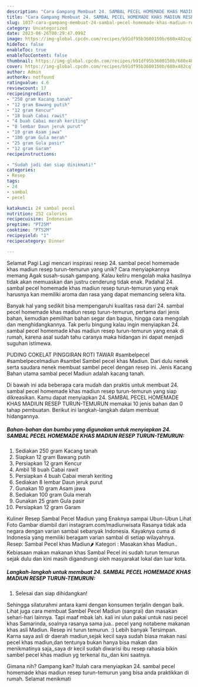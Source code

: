 ```yaml
---
description: "Cara Gampang Membuat 24. SAMBAL PECEL HOMEMADE KHAS MADIUN RESEP TURUN-TEMURUN yang Enak, Lezat"
title: "Cara Gampang Membuat 24. SAMBAL PECEL HOMEMADE KHAS MADIUN RESEP TURUN-TEMURUN yang Enak, Lezat"
slug: 1037-cara-gampang-membuat-24-sambal-pecel-homemade-khas-madiun-resep-turun-temurun-yang-enak-lezat
category: Uncategorized
date: 2023-06-26T00:29:47.099Z
image: https://img-global.cpcdn.com/recipes/b91df95b3600150b/680x482cq70/24-sambal-pecel-homemade-khas-madiun-resep-turun-temurun-foto-resep-utama.jpg
hideToc: false
enableToc: true
enableTocContent: false
thumbnail: https://img-global.cpcdn.com/recipes/b91df95b3600150b/680x482cq70/24-sambal-pecel-homemade-khas-madiun-resep-turun-temurun-foto-resep-utama.jpg
cover: https://img-global.cpcdn.com/recipes/b91df95b3600150b/680x482cq70/24-sambal-pecel-homemade-khas-madiun-resep-turun-temurun-foto-resep-utama.jpg
author: Admin
authorAv: notfound
ratingvalue: 4.6
reviewcount: 17
recipeingredient:
- "250 gram Kacang tanah"
- "12 gram Bawang putih"
- "12 gram Kencur"
- "18 buah Cabai rawit"
- "4 buah Cabai merah keriting"
- "8 lembar Daun jeruk purut"
- "10 gram Asam jawa"
- "100 gram Gula merah"
- "25 gram Gula pasir"
- "12 gram Garam"
recipeinstructions:

- "Sudah jadi dan siap dinikmati!"
categories:
- Resep
tags:
- 24
- sambal
- pecel

katakunci: 24 sambal pecel 
nutrition: 252 calories
recipecuisine: Indonesian
preptime: "PT25M"
cooktime: "PT52M"
recipeyield: "1"
recipecategory: Dinner

---
```



Selamat Pagi Lagi mencari inspirasi resep 24. sambal pecel homemade khas madiun resep turun-temurun yang unik? Cara menyiapkannya memang Agak susah-susah gampang. Kalau keliru mengolah maka hasilnya tidak akan memuaskan dan justru cenderung tidak enak. Padahal 24. sambal pecel homemade khas madiun resep turun-temurun yang enak harusnya kan memiliki aroma dan rasa yang dapat memancing selera kita.


Banyak hal yang sedikit bisa mempengaruhi kualitas rasa dari 24. sambal pecel homemade khas madiun resep turun-temurun, pertama dari jenis bahan, kemudian pemilihan bahan segar dan bagus, hingga cara mengolah dan menghidangkannya. Tak perlu bingung kalau ingin menyiapkan 24. sambal pecel homemade khas madiun resep turun-temurun yang enak di rumah, karena asal sudah tahu caranya maka hidangan ini dapat menjadi suguhan istimewa.

PUDING COKELAT PINGGIRAN ROTI TAWAR #sambelpecel #sambelpecelmadiun #sambel Sambel pecel khas Madiun. Dari dulu nenek serta saudara nenek membuat sambel pecel dengan resep ini. Jenis Kacang Bahan utama sambal pecel Madiun adalah kacang tanah.


Di bawah ini ada beberapa cara mudah dan praktis untuk membuat 24. sambal pecel homemade khas madiun resep turun-temurun yang siap dikreasikan. Kamu dapat menyiapkan 24. SAMBAL PECEL HOMEMADE KHAS MADIUN RESEP TURUN-TEMURUN memakai 10 jenis bahan dan 0 tahap pembuatan. Berikut ini langkah-langkah dalam membuat hidangannya.

<!--inarticleads1-->

##### Bahan-bahan dan bumbu yang digunakan untuk menyiapkan 24. SAMBAL PECEL HOMEMADE KHAS MADIUN RESEP TURUN-TEMURUN:

1. Sediakan 250 gram Kacang tanah
1. Siapkan 12 gram Bawang putih
1. Persiapkan 12 gram Kencur
1. Ambil 18 buah Cabai rawit
1. Persiapkan 4 buah Cabai merah keriting
1. Sediakan 8 lembar Daun jeruk purut
1. Gunakan 10 gram Asam jawa
1. Sediakan 100 gram Gula merah
1. Gunakan 25 gram Gula pasir
1. Persiapkan 12 gram Garam


Kuliner Resep Sambal Pecel Madiun yang Enaknya sampai Ubun-Ubun Lihat Foto Gambar diambil dari instagram.com/madiunwisata Rasanya tidak ada negara dengan varian sambal sebanyak Indonesia. Kayaknya cuma di Indonesia yang memiliki beragam varian sambal di setiap wilayahnya. Resep: Sambal Pecel khas Madiun🌶️ Kategori : Masakan khas Madiun.. Kebiasaan makan makanan khas Sambal Pecel ini sudah turun temurun sejak dulu dan kini masih digandrungi oleh masyarakat lokal dan luar kota. 

<!--inarticleads2-->

##### Langkah-langkah untuk membuat 24. SAMBAL PECEL HOMEMADE KHAS MADIUN RESEP TURUN-TEMURUN:


1. Selesai dan siap dihidangkan!

Sehingga silaturahmi antara kami dengan konsumen terjalin dengan baik. Lihat juga cara membuat Sambel Pecel Madiun (sangrai) dan masakan sehari-hari lainnya. Tapi maaf mbak lah. kali ini ulun pakai untuk nasi pecel khas Samarinda, soalnya rasanya sama jua.. pecel yang notabene makanan khas asli Madiun. Resep ini turun temurun. :) Lebih banyak Tersimpan. Karna saya asli dr daerah madiun,sejak kecil saya sudah biasa makan nasi pecel khas madiun,dan tentunya bukan hanya bisa makan dan menikmatinya saja,,saya dr kecil sudah diwarisi ibu resep rahasia bikin sambel pecel khas madiun yg terkenal itu,,dan kini saatnya. 

Gimana nih? Gampang kan? Itulah cara menyiapkan 24. sambal pecel homemade khas madiun resep turun-temurun yang bisa anda praktikkan di rumah. Selamat menikmati
